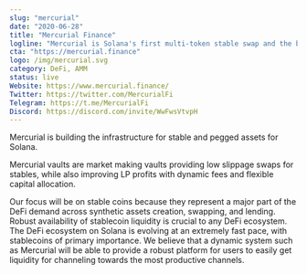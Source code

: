 ```yaml
---
slug: "mercurial"
date: "2020-06-28"
title: "Mercurial Finance"
logline: "Mercurial is Solana's first multi-token stable swap and the best place to swap stables with the lowest slippage"
cta: "https://mercurial.finance"
logo: /img/mercurial.svg
category: DeFi, AMM
status: live
Website: https://www.mercurial.finance/	
Twitter: https://twitter.com/MercurialFi
Telegram: https://t.me/MercurialFi		
Discord: https://discord.com/invite/WwFwsVtvpH
---
```


Mercurial is building the infrastructure for stable and pegged assets for Solana.

Mercurial vaults are market making vaults providing low slippage swaps for stables, while also improving LP profits with dynamic fees and flexible capital allocation.

Our focus will be on stable coins because they represent a major part of the DeFi demand across synthetic assets creation, swapping, and lending. Robust availability of stablecoin liquidity is crucial to any DeFi ecosystem.
The DeFi ecosystem on Solana is evolving at an extremely fast pace, with stablecoins of primary importance. We believe that a dynamic system such as Mercurial will be able to provide a robust platform for users to easily get liquidity for channeling towards the most productive channels.
